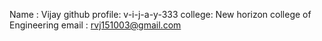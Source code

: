 Name : Vijay 
github profile: v-i-j-a-y-333
college: New horizon college of Engineering 
email : rvj151003@gmail.com 
